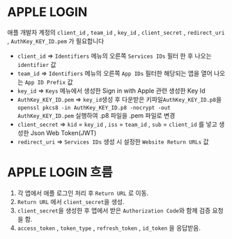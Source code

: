 # APPLE LOGIN

애플 개발자 계정의 `client_id` , `team_id` , `key_id` , `client_secret` , `redirect_uri` , `AuthKey_KEY_ID.pem` 가 필요합니다

- `client_id` => `Identifiers` 메뉴의 오른쪽 `Services IDs` 필터 한 후 나오는  `identifier` 값
- `team_id` => `Identifiers` 메뉴의 오른쪽 `App IDs` 필터한  해당되는 앱을 열어 나오는 `App ID Prefix` 값
- `key_id` => `Keys` 메뉴에서 생성한 Sign in with Apple 관련 생성한 Key Id
- `AuthKey_KEY_ID.pem` => `key_id`생성 후 다운받은 키파일`AuthKey_KEY_ID.p8`을 `openssl pkcs8 -in AuthKey_KEY_ID.p8 -nocrypt -out AuthKey_KEY_ID.pem` 실행하여 .p8 파일을 .pem 파일로 변경
- `client_secret` => `kid` = `key_id` , `iss` = `team_id` , `sub` = `client_id` 를 넣고 생성한 Json Web Token(JWT)
- `redirect_uri` => `Services IDs` 생성 시 설정한 `Website Return URLs` 값

# APPLE LOGIN 흐름

1. 각 앱에서 애플 로그인 처리 후 `Return URL` 로 이동.
2. `Return URL` 에서 `client_secret`을 생성.
3. `client_secret`을 생성한 후 앱에서 받은 `Authorization Code`와 함께 검증 요청을 함.
4. `access_token` , `token_type` , `refresh_token` , `id_token` 을 응답받음.
